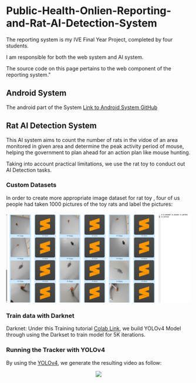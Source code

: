 # Public-Health-Onlien-Reporting-and-Rat-AI-Detection-System

The reporting system is my IVE Final Year Project, completed by four students. 

I am responsible for both the web system and AI system. 

The source code on this page pertains to the web component of the reporting system."


## Android System

The android part  of the System [Link to Android System GitHub](https://github.com/210098976/fyp_api)


## Rat AI Detection System

This AI system  aims to count the number of rats in the vidoe of an area monitored in given area and determine the peak activity period of mouse, helping the government to plan ahead for an action plan like mouse hunting.

Taking into account practical limitations, we use the rat toy to conduct out AI Detection tasks.

### Custom Datasets

In order to create more appropriate image dataset for rat toy , four of us people had taken 1000 pictures of the toy rats and label the pictures:

<p align="center"><img src="helpers/picOfdatasets.png"\></p>

### Train data with Darknet

Darknet: Under this Training tutorial [Colab Link](https://colab.research.google.com/drive/1ANp6uXnUjbU1TNxncPqkGMPDT7PQr2uf#scrollTo=YQUDXrhJekxl), we build YOLOv4 Model through using the Darkset to train model for 5K iterations.

### Running the Tracker with YOLOv4

By using the [YOLOv4](https://github.com/Vincentorium/yolov4-deepsort.git), we generate the resulting video as follow:

<p align="center"><img src="helpers/mouse.gif"\></p>
